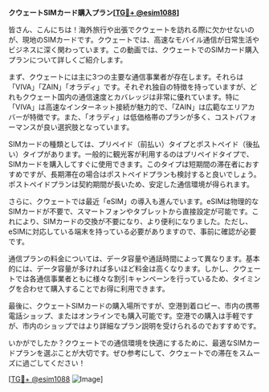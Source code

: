 **クウェートSIMカード購入プラン[[TG💪+ @esim1088](https://t.me/s/esim1088)]**

皆さん、こんにちは！海外旅行や出張でクウェートを訪れる際に欠かせないのが、現地のSIMカードです。クウェートでは、高速なモバイル通信が日常生活やビジネスに深く関わっています。この動画では、クウェートでのSIMカード購入プランについて詳しくご紹介します。

まず、クウェートには主に3つの主要な通信事業者が存在します。それらは「VIVA」「ZAIN」「オラディ」です。それぞれ独自の特徴を持っていますが、どれもクウェート国内の通信速度とカバレッジは非常に優れています。特に「VIVA」は高速なインターネット接続が魅力的で、「ZAIN」は広範なエリアカバーが特徴です。また、「オラディ」は低価格帯のプランが多く、コストパフォーマンスが良い選択肢となっています。

SIMカードの種類としては、プリペイド（前払い）タイプとポストペイド（後払い）タイプがあります。一般的に観光客が利用するのはプリペイドタイプで、SIMカードを購入してすぐに使用できます。このタイプは短期間の滞在者におすすめですが、長期滞在の場合はポストペイドプランも検討すると良いでしょう。ポストペイドプランは契約期間が長いため、安定した通信環境が得られます。

さらに、クウェートでは最近「eSIM」の導入も進んでいます。eSIMは物理的なSIMカードが不要で、スマートフォンやタブレットから直接設定が可能です。これにより、SIMカードの交換が不要になり、より便利になりました。ただし、eSIMに対応している端末を持っている必要がありますので、事前に確認が必要です。

通信プランの料金については、データ容量や通話時間によって異なります。基本的には、データ容量が多ければ多いほど料金は高くなります。しかし、クウェートでは各通信事業者ともに様々な割引キャンペーンを行っているため、タイミングを合わせて購入することでお得に利用できます。

最後に、クウェートSIMカードの購入場所ですが、空港到着ロビー、市内の携帯電話ショップ、またはオンラインでも購入可能です。空港での購入は手軽ですが、市内のショップではより詳細なプラン説明を受けられるのでおすすめです。

いかがでしたか？クウェートでの通信環境を快適にするために、最適なSIMカードプランを選ぶことが大切です。ぜひ参考にして、クウェートでの滞在をスムーズに過ごしてください！

[[TG💪+ @esim1088](https://t.me/s/esim1088) ![Image](https://i.postimg.cc/Y0z9fWf4/image.png)]